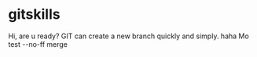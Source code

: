 # gitskills
Hi, are u ready?
GIT can create a new branch quickly and simply.
haha
Mo test --no-ff merge
